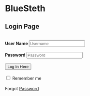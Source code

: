 # BlueSteth 
<html>    
<head>    
    <title>Login Form</title>    
    <link rel="stylesheet" type="text/css" href="C:\Users\zayed\OneDrive\Desktop\My amazing website\style.css">    
</head>    
<body>    
    <h2>Login Page</h2><br>    
    <div class="login">    
    <form id="login" method="get" action="login.php">    
        <label><b>User Name     
        </b>    
        </label>    
        <input type="text" name="Uname" id="Uname" placeholder="Username">    
        <br><br>    
        <label><b>Password     
        </b>    
        </label>    
        <input type="Password" name="Pass" id="Pass" placeholder="Password">    
        <br><br>    
        <input type="button" name="log" id="log" value="Log In Here">       
        <br><br>    
        <input type="checkbox" id="check">    
        <span>Remember me</span>    
        <br><br>    
        Forgot <a href="#">Password</a>    
    </form>     
</div>    
</body>    
</html>     
